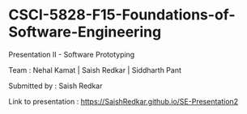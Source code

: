 # CSCI-5828-F15-Foundations-of-Software-Engineering
Presentation II - Software Prototyping

Team : Nehal Kamat | Saish Redkar | Siddharth Pant

Submitted by : Saish Redkar

Link to presentation : https://SaishRedkar.github.io/SE-Presentation2

